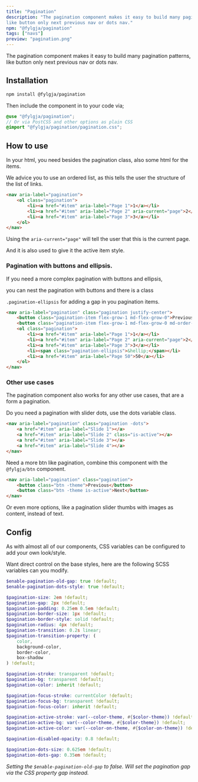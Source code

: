```yaml
---
title: "Pagination"
description: "The pagination component makes it easy to build many pagination patterns, 
like button only next previous nav or dots nav."
npm: "@fylgja/pagination"
tags: ["navs"]
preview: "pagination.png"
---
```


The pagination component makes it easy to build many pagination patterns, 
like button only next previous nav or dots nav.

## Installation

```bash
npm install @fylgja/pagination
```

Then include the component in to your code via;

```scss
@use "@fylgja/pagination";
// Or via PostCSS and other options as plain CSS
@import "@fylgja/pagination/pagination.css";
```

## How to use

In your html, you need besides the pagination class, also some html for the items.

We advice you to use an ordered list, as this tells the user the structure of the list of links.

```html
<nav aria-label="pagination">
    <ol class="pagination">
        <li><a href="#item" aria-label="Page 1">1</a></li>
        <li><a href="#item" aria-label="Page 2" aria-current="page">2</a></li>
        <li><a href="#item" aria-label="Page 3">3</a></li>
    </ol>
</nav>
```

Using the `aria-current="page"` will tell the user that this is the current page.

And it is also used to give it the active item style.

### Pagination with buttons and ellipsis.

If you need a more complex pagination with buttons and ellipsis, 

you can nest the pagination with buttons and there is a class

`.pagination-ellipsis` for adding a gap in you pagination items.

```html
<nav aria-label="pagination" class="pagination justify-center">
    <button class="pagination-item flex-grow-1 md-flex-grow-0">Previous</button>
    <button class="pagination-item flex-grow-1 md-flex-grow-0 md-order-last">Next</button>
    <ol class="pagination">
        <li><a href="#item" aria-label="Page 1">1</a></li>
        <li><a href="#item" aria-label="Page 2" aria-current="page">2</a></li>
        <li><a href="#item" aria-label="Page 3">3</a></li>
        <li><span class="pagination-ellipsis">&hellip;</span></li>
        <li><a href="#item" aria-label="Page 50">50</a></li>
    </ol>
</nav>
```

### Other use cases

The pagination component also works for any other use cases,
that are a form a pagination.

Do you need a pagination with slider dots, use the dots variable class.


```html
<nav aria-label="pagination" class="pagination -dots">
    <a href="#item" aria-label="Slide 1"></a>
    <a href="#item" aria-label="Slide 2" class="is-active"></a>
    <a href="#item" aria-label="Slide 3"></a>
    <a href="#item" aria-label="Slide 4"></a>
</nav>
```

Need a more btn like pagination, combine this component with the `@fylgja/btn` component.

```html
<nav aria-label="pagination" class="pagination">
    <button class="btn -theme">Previous</button>
    <button class="btn -theme is-active">Next</button>
</nav>
```

Or even more options, like a pagination slider thumbs with images as content, instead of text.

## Config

As with almost all of our components, CSS variables can be configured to add your own look/style.

Want direct control on the base styles, here are the following SCSS variables can you modify.

```scss
$enable-pagination-old-gap: true !default;
$enable-pagination-dots-style: true !default;

$pagination-size: 2em !default;
$pagination-gap: 2px !default;
$pagination-padding: 0.25em 0.5em !default;
$pagination-border-size: 1px !default;
$pagination-border-style: solid !default;
$pagination-radius: 4px !default;
$pagination-transition: 0.2s linear;
$pagination-transition-property: (
    color,
    background-color,
    border-color,
    box-shadow
) !default;

$pagination-stroke: transparent !default;
$pagination-bg: transparent !default;
$pagination-color: inherit !default;

$pagination-focus-stroke: currentColor !default;
$pagination-focus-bg: transparent !default;
$pagination-focus-color: inherit !default;

$pagination-active-stroke: var(--color-theme, #{$color-theme}) !default;
$pagination-active-bg: var(--color-theme, #{$color-theme}) !default;
$pagination-active-color: var(--color-on-theme, #{$color-on-theme}) !default;

$pagination-disabled-opacity: 0.8 !default;

$pagination-dots-size: 0.625em !default;
$pagination-dots-gap: 0.35em !default;
```

_Setting the `$enable-pagination-old-gap` to false._
_Will set the pagination gap via the CSS property gap instead._
